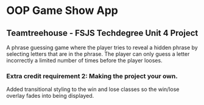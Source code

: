 # OOP Game Show App
## Teamtreehouse - FSJS Techdegree Unit 4 Project
A phrase guessing game where the player tries to reveal a hidden phrase by selecting letters that are in the phrase. The player can only guess a letter incorrectly a limited number of times before the player looses.

### Extra credit requirement 2: Making the project your own.
Added transitional styling to the win and lose classes so the win/lose overlay fades into being displayed.